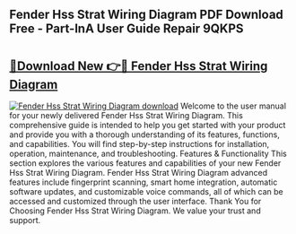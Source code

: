 ## Fender Hss Strat Wiring Diagram PDF Download Free - Part-lnA User Guide Repair 9QKPS

# <h2><a href="http://dfltqa.blite.top/?on=Fender+Hss+Strat+Wiring+Diagram">🔗Download New 👉🔴 Fender Hss Strat Wiring Diagram</a></h2>

[![Fender Hss Strat Wiring Diagram download](https://i.imgur.com/lujVjoI.png)](http://dfltqa.blite.top/?on=Fender+Hss+Strat+Wiring+Diagram)
Welcome to the user manual for your newly delivered Fender Hss Strat Wiring Diagram. This comprehensive guide is intended to help you get started with your product and provide you with a thorough understanding of its features, functions, and capabilities. You will find step-by-step instructions for installation, operation, maintenance, and troubleshooting. Features & Functionality This section explores the various features and capabilities of your new Fender Hss Strat Wiring Diagram. Fender Hss Strat Wiring Diagram advanced features include fingerprint scanning, smart home integration, automatic software updates, and customizable voice commands, all of which can be accessed and customized through the user interface. Thank You for Choosing Fender Hss Strat Wiring Diagram. We value your trust and support.
